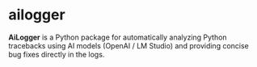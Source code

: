 # ailogger
**AiLogger** is a Python package for automatically analyzing Python tracebacks using AI models (OpenAI / LM Studio) and providing concise bug fixes directly in the logs.

